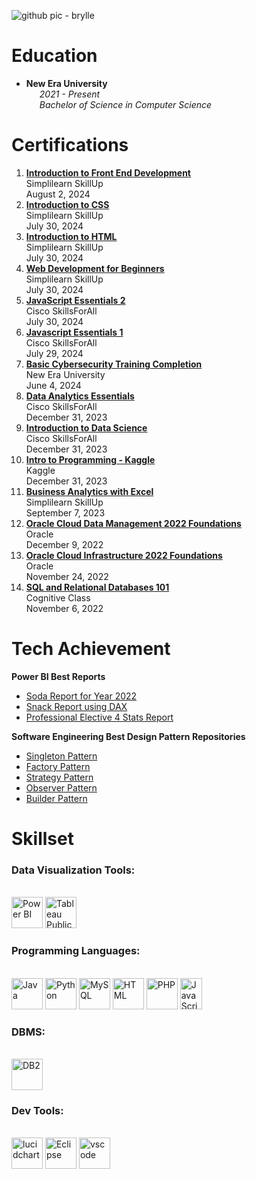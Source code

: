 ![github pic - brylle](https://github.com/user-attachments/assets/60da2d97-25f5-4507-9d14-dda3ca379c76)

# Education
  - **New Era University**
  <br>&emsp;&ensp;_2021 - Present_
  <br>&emsp;&ensp;_Bachelor of Science in Computer Science_

# Certifications
1. [**Introduction to Front End Development**](https://github.com/user-attachments/assets/aba3dd5f-f6f1-457b-84b5-08f468067b00)
<br>Simplilearn SkillUp
<br>August 2, 2024
2. [**Introduction to CSS**](https://github.com/user-attachments/assets/f9c90e24-849c-499e-872f-85a9992a818d)
<br>Simplilearn SkillUp
<br>July 30, 2024
3. [**Introduction to HTML**](https://github.com/user-attachments/assets/920d8d2d-c67b-4b2e-8fd1-a19d77b162c8)
<br>Simplilearn SkillUp
<br>July 30, 2024
4. [**Web Development for Beginners**](https://github.com/user-attachments/assets/dfbce11f-1273-4d9d-99ed-635797ee903b)
<br>Simplilearn SkillUp
<br>July 30, 2024
5. [**JavaScript Essentials 2**](https://github.com/user-attachments/assets/57018cac-9d0b-41c9-a7db-30694afbd7e4)
<br>Cisco SkillsForAll
<br>July 30, 2024
6. [**Javascript Essentials 1**](https://github.com/user-attachments/assets/568841cc-428f-48f9-b547-887a01e5d0e1)
<br>Cisco SkillsForAll
<br>July 29, 2024
7. [**Basic Cybersecurity Training Completion**](https://github.com/Brylsmn/Brylsmn/assets/142909052/5339a39a-b1f3-4e35-a6e8-447b0eaa4ffd)
<br>New Era University
<br>June 4, 2024
8. [**Data Analytics Essentials**](https://github.com/Brylsmn/Brylsmn/assets/142909052/0f886015-8051-4061-94ee-dcb78b86b083)
<br>Cisco SkillsForAll
<br>December 31, 2023
9. [**Introduction to Data Science**](https://github.com/Brylsmn/Brylsmn/assets/142909052/ec53a807-343b-4a12-a245-7416e262e2f9)
<br>Cisco SkillsForAll
<br>December 31, 2023
10. [**Intro to Programming - Kaggle**](https://github.com/Brylsmn/Brylsmn/assets/142909052/49fa77aa-305d-42db-9b56-43c75eddc319)
<br>Kaggle
<br>December 31, 2023
11. [**Business Analytics with Excel**](https://github.com/Brylsmn/Brylsmn/assets/142909052/424410c9-5635-4db2-bae5-94458157b1eb)
<br>Simplilearn SkillUp
<br>September 7, 2023
12. [**Oracle Cloud Data Management 2022 Foundations**](https://github.com/Brylsmn/Brylsmn/assets/142909052/5ade7e8e-3ab5-43d7-83f3-0627a59bc082)
<br>Oracle
<br>December 9, 2022
13. [**Oracle Cloud Infrastructure 2022 Foundations**](https://github.com/Brylsmn/Brylsmn/assets/142909052/58f6d1c6-bcf0-4357-be0c-d09c5cf2ed30)
<br>Oracle
<br>November 24, 2022
14. [**SQL and Relational Databases 101**](https://github.com/Brylsmn/Brylsmn/assets/142909052/b0ca6ed9-4ecd-4c7f-8b69-20d966bf4c99)
<br>Cognitive Class
<br>November 6, 2022

# Tech Achievement
**Power BI Best Reports**
- [Soda Report for Year 2022](https://app.powerbi.com/view?r=eyJrIjoiYTkxOTQ1NDgtMjFjOS00YWYyLWEyZWEtODA4Yzc1NjMyNTZjIiwidCI6IjI4ZGRjYjA2LTBiZDgtNDNkOS1hOTcyLWMyNDg5NjQ4MWM2NCIsImMiOjEwfQ%3D%3D)
- [Snack Report using DAX](https://app.powerbi.com/view?r=eyJrIjoiMWY2MTkzYjctYmQ0Mi00MmZiLWFjMDgtMGE2NzQ5ZGI1M2E2IiwidCI6IjI4ZGRjYjA2LTBiZDgtNDNkOS1hOTcyLWMyNDg5NjQ4MWM2NCIsImMiOjEwfQ%3D%3D)
- [Professional Elective 4 Stats Report]()

**Software Engineering Best Design Pattern Repositories**
- [Singleton Pattern](https://github.com/Brylsmn/SingletonPattern)
- [Factory Pattern](https://github.com/Brylsmn/FactoryPattern)
- [Strategy Pattern](https://github.com/Brylsmn/StrategyPattern)
- [Observer Pattern](https://github.com/Brylsmn/ObserverPattern)
- [Builder Pattern](https://github.com/Brylsmn/BuilderPattern)

# Skillset
### Data Visualization Tools:
<br><img src=https://github.com/microsoft/PowerBI-Icons/blob/main/SVG/Power-BI.svg alt="Power BI" width="50" height="50">
<img src=https://cdn.worldvectorlogo.com/logos/tableau-software.svg alt="Tableau Public" width="50" height="50">
### Programming Languages:
<br><img src=https://www.vectorlogo.zone/logos/java/java-icon.svg alt="Java" width="50" height="50">
<img src=https://cdn.freebiesupply.com/logos/large/2x/python-5-logo-svg-vector.svg alt="Python" width="50" height="50">
<img src=https://cdn.freebiesupply.com/logos/large/2x/mysql-logo-svg-vector.svg alt="MySQL" width="50" height="50">
<img src=https://cdn.freebiesupply.com/logos/large/2x/html5-logo-svg-vector.svg alt="HTML" width="50" height="50">
<img src=https://www.php.net/images/logos/new-php-logo.svg alt="PHP" width="50" height="50">
<img src=https://upload.wikimedia.org/wikipedia/commons/thumb/d/d4/Javascript-shield.svg/397px-Javascript-shield.svg.png?20180912181046 alt="JavaScript" width="35" height="50">
### DBMS:
<br><img src=https://upload.vectorlogo.zone/logos/ibm/images/266622c7-9e99-4609-82d0-f8633242d45f.svg alt="DB2" width="50" height="50">
### Dev Tools:
<br><img src=https://www.vectorlogo.zone/logos/lucidchart/lucidchart-icon.svg alt="lucidchart" width="50" height="50">
<img src=https://www.svgrepo.com/show/353685/eclipse-icon.svg alt="Eclipse" width="50" height="50">
<img src=https://www.svgrepo.com/show/452129/vs-code.svg alt="vscode" width="50" height="50">
